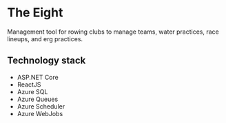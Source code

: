 # The Eight
Management tool for rowing clubs to manage teams, water practices, race lineups, and erg practices.

## Technology stack
* ASP.NET Core
* ReactJS
* Azure SQL
* Azure Queues
* Azure Scheduler
* Azure WebJobs